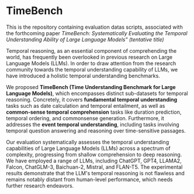# TimeBench
This is the repository containing evaluation datas scripts, associated with the forthcoming paper _TimeBench: Systematically Evaluating the Temporal Understanding Ability of Large Language Models" (tentative title)_

Temporal reasoning, as an essential component of comprehending the world, has frequently been overlooked in previous research on Large Language Models (LLMs). In order to draw attention from the research community towards the temporal understanding capability of LLMs, we have introduced a holistic temporal understanding benchmarks.

We proposed **TimeBench (Time Understanding Benchmark for Large Language Models)**,  which encompasses distinct sub-datasets for temporal reasoning. Concretely, it covers **fundamental temporal understanding** tasks such as date calculation and temporal entailment, as well as **common-sense temporal comprehension** tasks like duration prediction, temporal ordering, and commonsense generation. Furthermore, it addresses the **event temporal understanding**, including tasks involving temporal question answering and reasoning over time-sensitive passages.

Our evaluation systematically assesses the temporal understanding capabilities of Large Language Models (LLMs) across a spectrum of complexity, progressing from shallow comprehension to deep reasoning. We have employed a range of LLMs, including ChatGPT, GPT4, LLAMA2, Falcon, ChatGLM-3, Baichuan-2, Mistral, and FLAN-T5. The experimental results demonstrate that the LLM's temporal reasoning is not flawless and remains notably distant from human-level performance, which needs further research endeavors.




